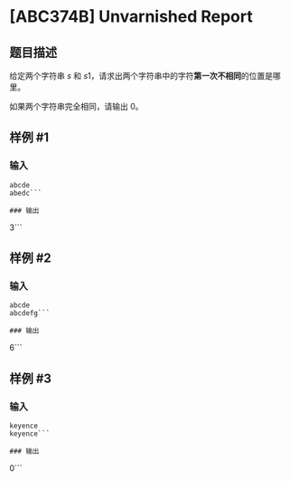 # [ABC374B] Unvarnished Report

## 题目描述

给定两个字符串 $s$ 和 $s1$，请求出两个字符串中的字符**第一次不相同**的位置是哪里。

如果两个字符串完全相同，请输出 $0$。

## 样例 #1

### 输入

```
abcde
abedc```

### 输出

```
3```

## 样例 #2

### 输入

```
abcde
abcdefg```

### 输出

```
6```

## 样例 #3

### 输入

```
keyence
keyence```

### 输出

```
0```

